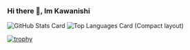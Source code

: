 ### Hi there 👋, Im Kawanishi


<!-- ![graph](https://github-profile-summary-cards.vercel.app/api/cards/profile-details?username=kawanishi2023&theme=graywhite) -->
![GitHub Stats Card](https://github-readme-stats.vercel.app/api?username=kawanishi2023&show_icons=true&theme=graywhite&line_height=20)
![Top Languages Card (Compact layout)](https://github-readme-stats.vercel.app/api/top-langs/?username=kawanishi2023&layout=compact&theme=graywhite)


[![trophy](https://github-profile-trophy.vercel.app/?username=kawanishi2023&theme=flat&column=7)](https://github.com/ryo-ma/github-profile-trophy)

<!--
**kawanishi2023/kawanishi2023** is a ✨ _special_ ✨ repository because its `README.md` (this file) appears on your GitHub profile.

Here are some ideas to get you started:

- 🔭 I’m currently working on ...
- 🌱 I’m currently learning ...
- 👯 I’m looking to collaborate on ...
- 🤔 I’m looking for help with ...
- 💬 Ask me about ...
- 📫 How to reach me: ...
- 😄 Pronouns: ...
- ⚡ Fun fact: ...
-->

